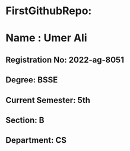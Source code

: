 # FirstGithubRepo:
# Name : Umer Ali
## Registration No: 2022-ag-8051
## Degree: BSSE
## Current Semester: 5th
## Section: B
## Department: CS
